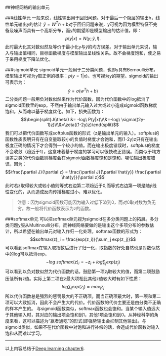 ##神经网络的输出单元

###线性单元
一般来说，线性输出用于回归问题。对于最后一个隐层的输出h，线性单元输出y的估计$\ \hat{y} = W^Th + b$对于回归问题来说，y可视为因为模型特征不完备及噪声而具有一个高斯分布，而y的期望即是模型输出的估计值，即：
$$p(y|x) = N(y;\hat{y},I).$$此时最大化其对数似然及等价于最小化y与$\hat{y}$的均方误差。对于输出单元来说，输入与输出值相同，目标函数梯度与模型输出呈线性关系。故不会梯度饱和，使之易于采用梯度下降法优化。

###sigmoid单元
sigmoid单元一般用于二分类问题，也即y具有Bernoulli分布。模型输出可视为y取正例的概率：$p(y=1|x)$。也可视为y的期望。sigmoid的输出可表示为：$$\hat{y} = \sigma(w^Th + b)$$二分类问题一般用负对数似然来作为代价函数，因为代价函数中的log抵消了sigmoid函数里的exp。不然由于输出单元输入过大或过小造成sigmoid函数梯度饱和，从而难以基于梯度优化。如下，损失函数为：$$\begin{split}J(\theta) &= -log\ P(y|x)\\\&=-log\ \sigma((2y-1)z)\\\&=\zeta((1-2y)z)\end{split}$$我们可以把代价函数写成softplus函数的形式（z是输出单元的输入）。softplus的函数性质表明只有在自变量取较小的负值时梯度才会饱和，而(1-2y)z只有在输出极度正确的情况下才会得到一个较小的值。而在输出极度错误时，softplus的梯度不会收敛（趋近于1），这意味着基于梯度的学习可以很快改正错误。而类似于均方误差之类的代价函数则梯度会在sigmoid函数梯度饱和是饱和，哪怕输出极度错误。因为：$$\frac{\partial J}{\partial z} = \frac{\partial J}{\partial \hat{y}} \frac{\partial \hat{y}}{\partial z}$$此时若z取得较大或较小值则等式右边第二项趋近于0,而等式右边第一项是随$\hat{y}$线性变化的，从而造成反向传播梯度过小，难以优化。
>注意：因为sigmoid函数可能因为输入过低下溢到0，而对0取对数为负无穷。故一般将代价函数表示为z的函数。

###softmax单元
可以把softmax单元视为sigmoid在多分类问题上的拓展。多分类问题y服从Multinoulli分布，而神经网络要做的是输出这个多项分布的参数估计，所以希望在输出单元对输入作归一化处理。softmax函数的形式为：$$softmax(z)_i = \frac{exp(z_i)}{\sum_j exp(z_j)}$$可以看到softmax在输入取指数后进行了归一化，取指数的好处自然也是对数似然中的log可以抵消exp。$$-log\ softmax(z)_i = -z_i + log\sum_j exp(z_j)$$可以看到以负对数似然为代价函数的话，鼓励第一项$z_i$取较大的值，而第二项鼓励压低所有z值。实际上第二项在z最大项相比其他z值较大时有如下性质：$$log\sum_j exp(z_j) \approx max_j z_j$$所以代价函数总是强烈的惩罚最大的不正确项。而当正确项最大时，第一项和第二项可以大致抵消，因此不会产生大的代价。代价函数的代价主要还是由分类不正确的样本产生的。
与sigmoid函数类似，softmax函数也会饱和。当某个输入值远大于其他输入时，其对应的输出项会饱和到1，其他1项会饱和到0。从神经科学的角度来看，这可以描述为“赢者通吃”的形式(即强势输出会抑制其他输出)。与sigmoid类似，如果不在代价函数中对饱和进行补偿的话，会造成代价函数对输入饱和从而难以学习。


----
以上内容总结于[Deep learning chapter6](http://www.deeplearningbook.org/contents/mlp.html).